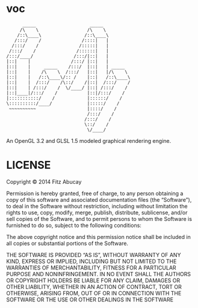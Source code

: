 voc
================


          _____                    _____          
         /\    \                  /\    \         
        /::\____\                /::\____\        
       /:::/    /               /::::|   |        
      /:::/    /               /:::::|   |        
     /:::/    /               /::::::|   |        
    /:::/____/               /:::/|::|   |        
    |::|    |               /:::/ |::|   |        
    |::|    |     _____    /:::/  |::|   | _____  
    |::|    |    /\    \  /:::/   |::|   |/\    \ 
    |::|    |   /::\____\/:: /    |::|   /::\____\
    |::|    |  /:::/    /\::/    /|::|  /:::/    /
    |::|    | /:::/    /  \/____/ |::| /:::/    / 
    |::|____|/:::/    /           |::|/:::/    /  
    |:::::::::::/    /            |::::::/    /   
    \::::::::::/____/             |:::::/    /    
     ~~~~~~~~~~                   |::::/    /     
                                  /:::/    /      
                                 /:::/    /       
                                 \::/    /        
                                  \/____/         
                                                  

An OpenGL 3.2 and GLSL 1.5 modeled graphical rendering engine.

LICENSE
================
Copyright © 2014 Fitz Abucay

Permission is hereby granted, free of charge, to any person obtaining a copy of this software and associated documentation files (the “Software”), to deal in the Software without restriction, including without limitation the rights to use, copy, modify, merge, publish, distribute, sublicense, and/or sell copies of the Software, and to permit persons to whom the Software is furnished to do so, subject to the following conditions:

The above copyright notice and this permission notice shall be included in all copies or substantial portions of the Software.

THE SOFTWARE IS PROVIDED “AS IS”, WITHOUT WARRANTY OF ANY KIND, EXPRESS OR IMPLIED, INCLUDING BUT NOT LIMITED TO THE WARRANTIES OF MERCHANTABILITY, FITNESS FOR A PARTICULAR PURPOSE AND NONINFRINGEMENT. IN NO EVENT SHALL THE AUTHORS OR COPYRIGHT HOLDERS BE LIABLE FOR ANY CLAIM, DAMAGES OR OTHER LIABILITY, WHETHER IN AN ACTION OF CONTRACT, TORT OR OTHERWISE, ARISING FROM, OUT OF OR IN CONNECTION WITH THE SOFTWARE OR THE USE OR OTHER DEALINGS IN THE SOFTWARE
